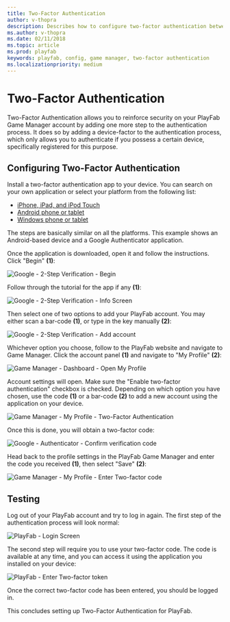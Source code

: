 ```yaml
---
title: Two-Factor Authentication
author: v-thopra
description: Describes how to configure two-factor authentication between a device with an authenticator app and PlayFab.
ms.author: v-thopra
ms.date: 02/11/2018
ms.topic: article
ms.prod: playfab
keywords: playfab, config, game manager, two-factor authentication
ms.localizationpriority: medium
---
```


# Two-Factor Authentication

Two-Factor Authentication allows you to reinforce security on your PlayFab Game Manager account by adding one more step to the authentication process. It does so by adding a device-factor to the authentication process, which only allows you to authenticate if you possess a certain device, specifically registered for this purpose.

## Configuring Two-Factor Authentication

Install a two-factor authentication app to your device. You can search on your own application or select your platform from the following list:

- [iPhone, iPad, and iPod Touch](https://itunes.apple.com/us/app/google-authenticator/id388497605?mt=8)
- [Android phone or tablet](https://play.google.com/store/apps/details?id=com.google.android.apps.authenticator2)
- [Windows phone or tablet](https://www.windowsphone.com/en-us/store/app/authenticator/e7994dbc-2336-4950-91ba-ca22d653759b)

The steps are basically similar on all the platforms. This example shows an Android-based device and a Google Authenticator application.

Once the application is downloaded, open it and follow the instructions. Click "Begin" **(1)**:

![Google - 2-Step Verification - Begin](media/tutorials/google-2-step-verification-begin.png)  

Follow through the tutorial for the app if any **(1)**:

![Google - 2-Step Verification - Info Screen](media/tutorials/google-2-step-verification-info-screen.png)  

Then select one of two options to add your PlayFab account. You may either scan a bar-code **(1)**, or type in the key manually **(2)**:

![Google - 2-Step Verification - Add account](media/tutorials/google-2-step-verification-add-account.png)  

Whichever option you choose, follow to the PlayFab website and navigate to Game Manager. Click the account panel **(1)** and navigate to "My Profile" **(2)**:

![Game Manager - Dashboard - Open My Profile](media/tutorials/game-manager-dashboard-open-my-profile.png)  

Account settings will open. Make sure the "Enable two-factor authentication" checkbox is checked. Depending on which option you have chosen, use the code **(1)** or a bar-code **(2)** to add a new account using the application on your device.

![Game Manager - My Profile - Two-Factor Authentication](media/tutorials/game-manager-my-profile-two-factor-authentication.png)  

Once this is done, you will obtain a two-factor code:

![Google - Authenticator - Confirm verification code](media/tutorials/google-authenticator-confirm-verification-code.png) 

Head back to the profile settings in the PlayFab Game Manager and enter the code you received **(1)**, then select "Save" **(2)**:

![Game Manager - My Profile - Enter Two-factor code](media/tutorials/game-manager-my-profile-enter-two-factor-code.png)

## Testing

Log out of your PlayFab account and try to log in again. The first step of the authentication process will look normal:

![PlayFab - Login Screen](media/tutorials/playfab-login-screen.png)

The second step will require you to use your two-factor code. The code is available at any time, and you can access it using the application you installed on your device:

![PlayFab - Enter Two-factor token](media/tutorials/playfab-enter-two-factor-token.png)

Once the correct two-factor code has been entered, you should be logged in.

This concludes setting up Two-Factor Authentication for PlayFab.
